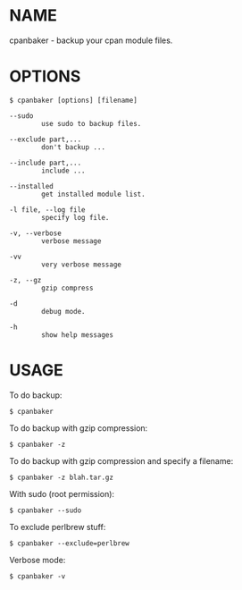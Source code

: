 # NAME

cpanbaker - backup your cpan module files.

# OPTIONS

    $ cpanbaker [options] [filename]

    --sudo
            use sudo to backup files.

    --exclude part,...
            don't backup ...

    --include part,...
            include ...

    --installed
            get installed module list.

    -l file, --log file
            specify log file.

    -v, --verbose
            verbose message

    -vv
            very verbose message

    -z, --gz
            gzip compress

    -d
            debug mode.

    -h
            show help messages

# USAGE

To do backup:

    $ cpanbaker 

To do backup with gzip compression:

    $ cpanbaker -z

To do backup with gzip compression and specify a filename:

    $ cpanbaker -z blah.tar.gz

With sudo (root permission):

    $ cpanbaker --sudo

To exclude perlbrew stuff:

    $ cpanbaker --exclude=perlbrew

Verbose mode:

    $ cpanbaker -v